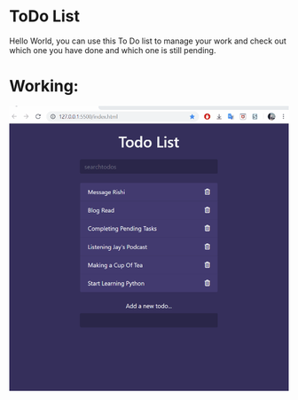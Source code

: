 
# ToDo List
Hello World, you can use this To Do  list to manage your work and check out which one you have done and which one is still pending.
# Working:
![Working](img/anim.gif "Working")

